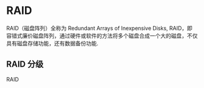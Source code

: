 # RAID
RAID（磁盘阵列）全称为 Redundant Arrays of Inexpensive Disks, RAID，即容错式廉价磁盘阵列，通过硬件或软件的方法将多个磁盘合成一个大的磁盘，不仅具有磁盘存储功能，还有数据备份功能.
## RAID 分级
RAID 